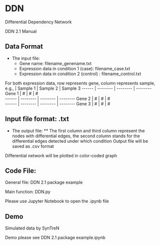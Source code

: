# DDN
Differential Dependency Network

DDN 2.1 Manual

## Data Format

* The input file:
	* Gene name: filename_genename.txt
	* Expression data in condition 1 (case): filename_case.txt
	* Expression data in condition 2 (control) : filename_control.txt

For both expression data, row represents gene, column represents sample, e.g., 
        | Sample 1 | Sample 2 | Sample 3 
 ------ | -------- | -------- | -------- 
 Gene 1 |    #     |    #     |    #     
 ------ | -------- | -------- | -------- 
 Gene 2 |    #     |    #     |    #     
 ------ | -------- | -------- | -------- 
 Gene 3 |    #     |    #     |    #     

## Input file format: .txt

* The output file:
** The first column and third column represent the nodes with differential edges, the second column stands for the differential edges detected under which condition
Output file will be saved as .csv format

Differential network will be plotted in color-coded graph

## Code File:

General file: DDN 2.1 package example 

Main function: DDN.py

Please use Jupyter Notebook to open the .ipynb file

## Demo

Simulated data by SynTreN

Demo please see  DDN 2.1 package example.ipynb
